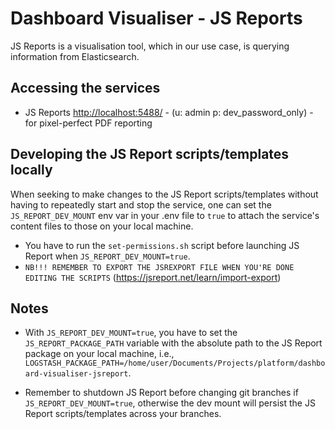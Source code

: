 # Dashboard Visualiser - JS Reports

JS Reports is a visualisation tool, which in our use case, is querying information from Elasticsearch.

## Accessing the services

- JS Reports <http://localhost:5488/> - (u: admin p: dev_password_only) - for pixel-perfect PDF reporting

## Developing the JS Report scripts/templates locally

When seeking to make changes to the JS Report scripts/templates without having to repeatedly start and stop the service, one can set the `JS_REPORT_DEV_MOUNT`
env var in your .env file to `true` to attach the service's content files to those on your local machine.

- You have to run the `set-permissions.sh` script before launching JS Report when `JS_REPORT_DEV_MOUNT=true`.
- `NB!!! REMEMBER TO EXPORT THE JSREXPORT FILE WHEN YOU'RE DONE EDITING THE SCRIPTS` (https://jsreport.net/learn/import-export)

## Notes

- With `JS_REPORT_DEV_MOUNT=true`, you have to set the `JS_REPORT_PACKAGE_PATH` variable with the absolute path to the JS Report package on your local machine, i.e., `LOGSTASH_PACKAGE_PATH=/home/user/Documents/Projects/platform/dashboard-visualiser-jsreport`.

- Remember to shutdown JS Report before changing git branches if `JS_REPORT_DEV_MOUNT=true`, otherwise the dev mount will persist the JS Report scripts/templates across your branches.

